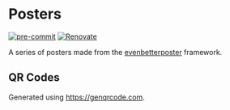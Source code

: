 # Posters

[![pre-commit](https://img.shields.io/badge/pre--commit-enabled-brightgreen?logo=pre-commit)](https://github.com/pre-commit/pre-commit)
[![Renovate](https://img.shields.io/badge/renovate-enabled-orange?logo=renovatebot)](https://docs.renovatebot.com)

A series of posters made from the
[evenbetterposter](https://mit-becl.github.io/Poster_Resources) framework.

## QR Codes

Generated using <https://genqrcode.com>.

